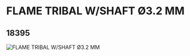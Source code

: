 # FLAME TRIBAL W/SHAFT Ø3.2 MM
## 18395
![FLAME TRIBAL W/SHAFT Ø3.2 MM](https://lc-www-live-s.legocdn.com/media/bricks/5/2/6099396.jpg)